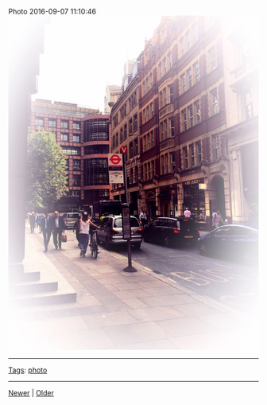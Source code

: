 <!--
title: Photo 2016-09-07 11
date: 2020-06-28T14:49:39.948Z
tags: photo
-->




Photo 2016-09-07 11:10:46
![](150071086552-0.jpg)

<!--BOTTOM-POST-NAVIGATION-->
---

[Tags](tags.md): [photo](tag-photo.md)

---

[Newer](148993750632.md) | [Older](151976604492.md)
